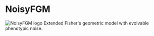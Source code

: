 # NoisyFGM
![NoisyFGM logo](logo/logo.png=50x) Extended Fisher's geometric model with evolvable phenotypic noise.
